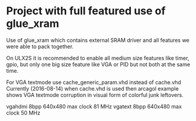 # Project with full featured use of glue_xram

Use of glue_xram which contains external SRAM driver
and all features we were able to pack together.

On ULX2S it is recommended to enable all medium size
features like timer, gpio,  but only one big size
feature like VGA or PID but not both at the same time.

For VGA textmode use cache_generic_param.vhd instead 
of cache.vhd
Currently (2016-08-14) when cache.vhd is used then
arcagol example shows VGA textmode corruption in
visual form of colorful junk leftovers.

vgahdmi 8bpp 640x480 max clock 81 MHz
vgatext 8bpp 640x480 max clock 50 MHz
